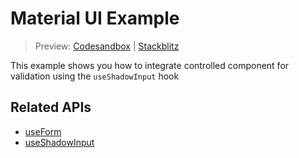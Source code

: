 # Material UI Example

> Preview: [Codesandbox](https://codesandbox.io/s/github/edmundhung/conform/tree/main/examples/material-ui) \| [Stackblitz](https://stackblitz.com/github/edmundhung/conform/tree/main/examples/material-ui)

This example shows you how to integrate controlled component for validation using the `useShadowInput` hook

## Related APIs

- [useForm](../../packages/conform-react#useForm)
- [useShadowInput](../../packages/conform-react#useShadowInput)
